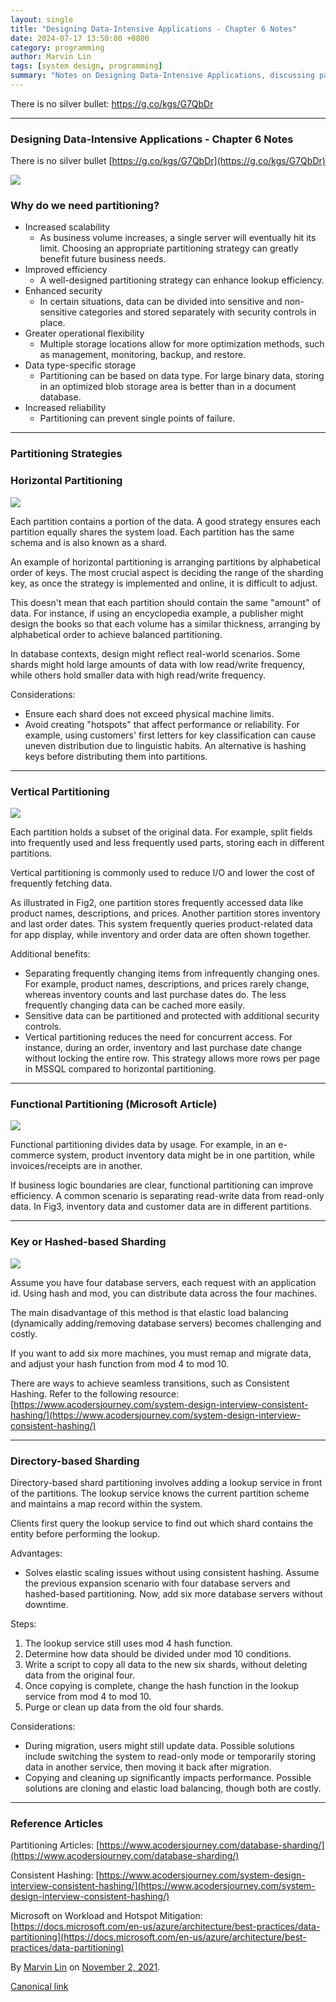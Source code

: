 ```yaml
---
layout: single
title: "Designing Data-Intensive Applications - Chapter 6 Notes"
date: 2024-07-17 13:50:00 +0800
category: programming
author: Marvin Lin
tags: [system design, programming]
summary: "Notes on Designing Data-Intensive Applications, discussing partitioning strategies for servers."
---
```


There is no silver bullet: https://g.co/kgs/G7QbDr

* * *

### Designing Data-Intensive Applications - Chapter 6 Notes

There is no silver bullet [https://g.co/kgs/G7QbDr](https://g.co/kgs/G7QbDr)

![](https://cdn-images-1.medium.com/max/800/1*ifN_ysbEQV3aPal21VYuXQ.png)

### Why do we need partitioning?

*   Increased scalability
    *   As business volume increases, a single server will eventually hit its limit. Choosing an appropriate partitioning strategy can greatly benefit future business needs.
*   Improved efficiency
    *   A well-designed partitioning strategy can enhance lookup efficiency.
*   Enhanced security
    *   In certain situations, data can be divided into sensitive and non-sensitive categories and stored separately with security controls in place.
*   Greater operational flexibility
    *   Multiple storage locations allow for more optimization methods, such as management, monitoring, backup, and restore.
*   Data type-specific storage
    *   Partitioning can be based on data type. For large binary data, storing in an optimized blob storage area is better than in a document database.
*   Increased reliability
    *   Partitioning can prevent single points of failure.

---

### Partitioning Strategies

### Horizontal Partitioning

![](https://cdn-images-1.medium.com/max/800/1*aLGFA24i3vdS5Fioh3SCKg.png)

Each partition contains a portion of the data. A good strategy ensures each partition equally shares the system load. Each partition has the same schema and is also known as a shard.

An example of horizontal partitioning is arranging partitions by alphabetical order of keys. The most crucial aspect is deciding the range of the sharding key, as once the strategy is implemented and online, it is difficult to adjust.

This doesn't mean that each partition should contain the same "amount" of data. For instance, if using an encyclopedia example, a publisher might design the books so that each volume has a similar thickness, arranging by alphabetical order to achieve balanced partitioning.

In database contexts, design might reflect real-world scenarios. Some shards might hold large amounts of data with low read/write frequency, while others hold smaller data with high read/write frequency.

Considerations:
*   Ensure each shard does not exceed physical machine limits.
*   Avoid creating "hotspots" that affect performance or reliability. For example, using customers' first letters for key classification can cause uneven distribution due to linguistic habits. An alternative is hashing keys before distributing them into partitions.

---

### Vertical Partitioning

![](https://cdn-images-1.medium.com/max/800/1*XXjsPN9UtOCuhKUV9Bj7HA.png)

Each partition holds a subset of the original data. For example, split fields into frequently used and less frequently used parts, storing each in different partitions.

Vertical partitioning is commonly used to reduce I/O and lower the cost of frequently fetching data.

As illustrated in Fig2, one partition stores frequently accessed data like product names, descriptions, and prices. Another partition stores inventory and last order dates. This system frequently queries product-related data for app display, while inventory and order data are often shown together.

Additional benefits:
*   Separating frequently changing items from infrequently changing ones. For example, product names, descriptions, and prices rarely change, whereas inventory counts and last purchase dates do. The less frequently changing data can be cached more easily.
*   Sensitive data can be partitioned and protected with additional security controls.
*   Vertical partitioning reduces the need for concurrent access. For instance, during an order, inventory and last purchase date change without locking the entire row. This strategy allows more rows per page in MSSQL compared to horizontal partitioning.

---

### Functional Partitioning (Microsoft Article)

![](https://cdn-images-1.medium.com/max/800/1*MUsz-zJi4R9v_hZRYzaacw.png)

Functional partitioning divides data by usage. For example, in an e-commerce system, product inventory data might be in one partition, while invoices/receipts are in another.

If business logic boundaries are clear, functional partitioning can improve efficiency. A common scenario is separating read-write data from read-only data. In Fig3, inventory data and customer data are in different partitions.

---

### Key or Hashed-based Sharding

![](https://cdn-images-1.medium.com/max/800/1*Fac4H-wdk02et48Lm9thiw.png)

Assume you have four database servers, each request with an application id. Using hash and mod, you can distribute data across the four machines.

The main disadvantage of this method is that elastic load balancing (dynamically adding/removing database servers) becomes challenging and costly.

If you want to add six more machines, you must remap and migrate data, and adjust your hash function from mod 4 to mod 10.

There are ways to achieve seamless transitions, such as Consistent Hashing. Refer to the following resource:
[https://www.acodersjourney.com/system-design-interview-consistent-hashing/](https://www.acodersjourney.com/system-design-interview-consistent-hashing/)

---

### Directory-based Sharding

Directory-based shard partitioning involves adding a lookup service in front of the partitions. The lookup service knows the current partition scheme and maintains a map record within the system.

Clients first query the lookup service to find out which shard contains the entity before performing the lookup.

Advantages:
*   Solves elastic scaling issues without using consistent hashing. Assume the previous expansion scenario with four database servers and hashed-based partitioning. Now, add six more database servers without downtime.

Steps:
1.   The lookup service still uses mod 4 hash function.
2.   Determine how data should be divided under mod 10 conditions.
3.   Write a script to copy all data to the new six shards, without deleting data from the original four.
4.   Once copying is complete, change the hash function in the lookup service from mod 4 to mod 10.
5.   Purge or clean up data from the old four shards.

Considerations:
*   During migration, users might still update data. Possible solutions include switching the system to read-only mode or temporarily storing data in another service, then moving it back after migration.
*   Copying and cleaning up significantly impacts performance. Possible solutions are cloning and elastic load balancing, though both are costly.

---

### Reference Articles

Partitioning Articles:
[https://www.acodersjourney.com/database-sharding/](https://www.acodersjourney.com/database-sharding/)

Consistent Hashing:
[https://www.acodersjourney.com/system-design-interview-consistent-hashing/](https://www.acodersjourney.com/system-design-interview-consistent-hashing/)

Microsoft on Workload and Hotspot Mitigation:
[https://docs.microsoft.com/en-us/azure/architecture/best-practices/data-partitioning](https://docs.microsoft.com/en-us/azure/architecture/best-practices/data-partitioning)

By [Marvin Lin](https://medium.com/@atimis19) on [November 2, 2021](https://medium.com/p/c8b1ddc94554).

[Canonical link](https://medium.com/@atimis19/designing-data-intensive-applications-notes-c8b1ddc94554)